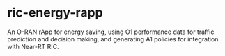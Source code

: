 # ric-energy-rapp
An O-RAN rApp for energy saving, using O1 performance data for traffic prediction and decision making, and generating A1 policies for integration with Near-RT RIC.
